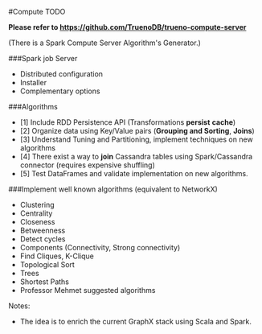 #Compute TODO

**Please refer to https://github.com/TruenoDB/trueno-compute-server**

(There is a Spark Compute Server Algorithm's Generator.)

###Spark job Server
 * Distributed configuration
 * Installer
 * Complementary options
 
###Algorithms
 * [1] Include RDD Persistence API (Transformations **persist** **cache**)
 * [2] Organize data using Key/Value pairs (**Grouping and Sorting**, **Joins**)
 * [3] Understand Tuning and Partitioning, implement techniques on new algorithms
 * [4] There exist a way to **join** Cassandra tables using Spark/Cassandra connector (requires expensive shuffling)
 * [5] Test DataFrames and validate implementation on new algorithms.

###Implement well known algorithms (equivalent to NetworkX)
 * Clustering
 * Centrality
 * Closeness
 * Betweenness
 * Detect cycles
 * Components (Connectivity, Strong connectivity)
 * Find Cliques, K-Clique
 * Topological Sort
 * Trees
 * Shortest Paths
 * Professor Mehmet suggested algorithms
 
Notes:
* The idea is to enrich the current GraphX stack using Scala and Spark.
